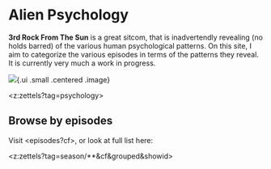# Alien Psychology

**3rd Rock From The Sun** is a great sitcom, that is inadvertendly revealing (no holds barred) of the various human psychological patterns. On this site, I aim to categorize the various episodes in terms of the patterns they reveal. It is currently very much a work in progress.

![](https://upload.wikimedia.org/wikipedia/en/2/2a/3rdrockcast.jpg){.ui .small .centered .image}

<z:zettels?tag=psychology>

## Browse by episodes

Visit <episodes?cf>, or look at full list here:

<z:zettels?tag=season/**&cf&grouped&showid>